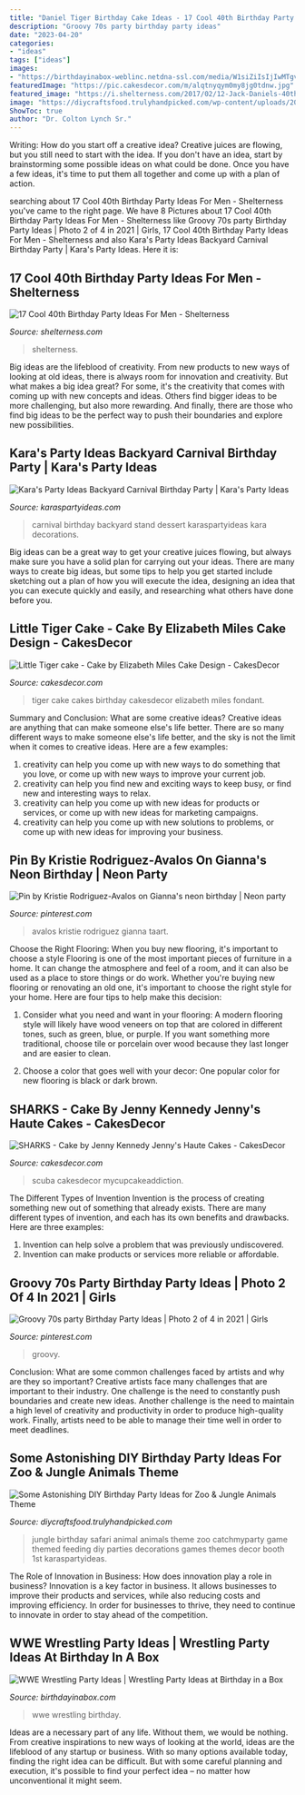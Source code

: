 ```yaml
---
title: "Daniel Tiger Birthday Cake Ideas - 17 Cool 40th Birthday Party Ideas For Men"
description: "Groovy 70s party birthday party ideas"
date: "2023-04-20"
categories:
- "ideas"
tags: ["ideas"]
images:
- "https://birthdayinabox-weblinc.netdna-ssl.com/media/W1siZiIsIjIwMTgvMDgvMDIvMTUvMDEvNDcvNTM3L1dXRXBhcnR5X1BhcnR5VGFibGVfQTEuanBnIl0sWyJwIiwib3B0aW0iXV0/WWEparty_PartyTable_A1.jpg?sha=9efd7d75589352f0"
featuredImage: "https://pic.cakesdecor.com/m/alqtnyqym0my8jg0tdnw.jpg"
featured_image: "https://i.shelterness.com/2017/02/12-Jack-Daniels-40th-birthday-cake-idea.jpg"
image: "https://diycraftsfood.trulyhandpicked.com/wp-content/uploads/2016/06/Animal-birthday-party_om.jpg"
ShowToc: true
author: "Dr. Colton Lynch Sr."
---
```



Writing: How do you start off a creative idea?
Creative juices are flowing, but you still need to start with the idea.  If you don't have an idea, start by brainstorming some possible ideas on what could be done. Once you have a few ideas, it's time to put them all together and come up with a plan of action.

	

		
searching about 17 Cool 40th Birthday Party Ideas For Men - Shelterness you've came to the right page. We have 8 Pictures about 17 Cool 40th Birthday Party Ideas For Men - Shelterness like Groovy 70s party Birthday Party Ideas | Photo 2 of 4 in 2021 | Girls, 17 Cool 40th Birthday Party Ideas For Men - Shelterness and also Kara&#039;s Party Ideas Backyard Carnival Birthday Party | Kara&#039;s Party Ideas. Here it is:
		
    
## 17 Cool 40th Birthday Party Ideas For Men - Shelterness

<img loading=lazy src="https://i.shelterness.com/2017/02/12-Jack-Daniels-40th-birthday-cake-idea.jpg" onerror="this.onerror=null;this.src='https://tse4.mm.bing.net/th?id=OIP.D_l3VLPDLEwh5sPWpcY6vAHaNK&amp;pid=15.1';" alt="17 Cool 40th Birthday Party Ideas For Men - Shelterness">

_Source: shelterness.com_

>shelterness. 

	

Big ideas are the lifeblood of creativity. From new products to new ways of looking at old ideas, there is always room for innovation and creativity. But what makes a big idea great? For some, it's the creativity that comes with coming up with new concepts and ideas. Others find bigger ideas to be more challenging, but also more rewarding. And finally, there are those who find big ideas to be the perfect way to push their boundaries and explore new possibilities.

    
## Kara&#039;s Party Ideas Backyard Carnival Birthday Party | Kara&#039;s Party Ideas

<img loading=lazy src="https://karaspartyideas.com/wp-content/uploads/2017/03/Backyard-Carnival-Birthday-Party-via-Karas-Party-Ideas-KarasPartyIdeas.com11.jpg" onerror="this.onerror=null;this.src='https://tse2.mm.bing.net/th?id=OIP.JyIW-Zx11fXcE87q33ZO8gHaE8&amp;pid=15.1';" alt="Kara&#039;s Party Ideas Backyard Carnival Birthday Party | Kara&#039;s Party Ideas">

_Source: karaspartyideas.com_

>carnival birthday backyard stand dessert karaspartyideas kara decorations. 

	

Big ideas can be a great way to get your creative juices flowing, but always make sure you have a solid plan for carrying out your ideas. There are many ways to create big ideas, but some tips to help you get started include sketching out a plan of how you will execute the idea, designing an idea that you can execute quickly and easily, and researching what others have done before you.

    
## Little Tiger Cake - Cake By Elizabeth Miles Cake Design - CakesDecor

<img loading=lazy src="https://pic.cakesdecor.com/m/alqtnyqym0my8jg0tdnw.jpg" onerror="this.onerror=null;this.src='https://tse4.mm.bing.net/th?id=OIP.9WL1wnJvdwHu6JVNBSYrYQHaJ3&amp;pid=15.1';" alt="Little Tiger cake - Cake by Elizabeth Miles Cake Design - CakesDecor">

_Source: cakesdecor.com_

>tiger cake cakes birthday cakesdecor elizabeth miles fondant. 

	

Summary and Conclusion: What are some creative ideas?
Creative ideas are anything that can make someone else's life better. There are so many different ways to make someone else's life better, and the sky is not the limit when it comes to creative ideas. Here are a few examples: 
1) creativity can help you come up with new ways to do something that you love, or come up with new ways to improve your current job. 
2) creativity can help you find new and exciting ways to keep busy, or find new and interesting ways to relax. 
3) creativity can help you come up with new ideas for products or services, or come up with new ideas for marketing campaigns. 
4) creativity can help you come up with new solutions to problems, or come up with new ideas for improving your business.

    
## Pin By Kristie Rodriguez-Avalos On Gianna&#039;s Neon Birthday | Neon Party

<img loading=lazy src="http://media-cache-ak0.pinimg.com/1200x/19/f8/e6/19f8e6b2362e976599e8c0213d8b67d9.jpg" onerror="this.onerror=null;this.src='https://tse2.mm.bing.net/th?id=OIP.SmDGW4ZvisTEwxIY6UmwpgHaJ4&amp;pid=15.1';" alt="Pin by Kristie Rodriguez-Avalos on Gianna&#039;s neon birthday | Neon party">

_Source: pinterest.com_

>avalos kristie rodriguez gianna taart. 

	

Choose the Right Flooring: When you buy new flooring, it's important to choose a style
Flooring is one of the most important pieces of furniture in a home. It can change the atmosphere and feel of a room, and it can also be used as a place to store things or do work. Whether you're buying new flooring or renovating an old one, it's important to choose the right style for your home. Here are four tips to help make this decision: 
1. Consider what you need and want in your flooring: A modern flooring style will likely have wood veneers on top that are colored in different tones, such as green, blue, or purple. If you want something more traditional, choose tile or porcelain over wood because they last longer and are easier to clean. 

2. Choose a color that goes well with your decor: One popular color for new flooring is black or dark brown.

    
## SHARKS - Cake By Jenny Kennedy Jenny&#039;s Haute Cakes - CakesDecor

<img loading=lazy src="https://pic.cakesdecor.com/m/a4sgczsnzx3x7k7mjhml.jpg" onerror="this.onerror=null;this.src='https://tse2.mm.bing.net/th?id=OIP.SNWZzBK9wfRnC5RYcohr-gHaLZ&amp;pid=15.1';" alt="SHARKS - Cake by Jenny Kennedy Jenny&#039;s Haute Cakes - CakesDecor">

_Source: cakesdecor.com_

>scuba cakesdecor mycupcakeaddiction. 

	

The Different Types of Invention
Invention is the process of creating something new out of something that already exists. There are many different types of invention, and each has its own benefits and drawbacks. Here are three examples: 
1. Invention can help solve a problem that was previously undiscovered. 
2. Invention can make products or services more reliable or affordable. 

    
## Groovy 70s Party Birthday Party Ideas | Photo 2 Of 4 In 2021 | Girls

<img loading=lazy src="https://i.pinimg.com/originals/97/17/06/971706ac21b5d9fbf9de2ba884807a58.jpg" onerror="this.onerror=null;this.src='https://tse1.mm.bing.net/th?id=OIP.bMi91vHrS5sVHPaqp5u2XgHaLH&amp;pid=15.1';" alt="Groovy 70s party Birthday Party Ideas | Photo 2 of 4 in 2021 | Girls">

_Source: pinterest.com_

>groovy. 

	

Conclusion: What are some common challenges faced by artists and why are they so important?
Creative artists face many challenges that are important to their industry. One challenge is the need to constantly push boundaries and create new ideas. Another challenge is the need to maintain a high level of creativity and productivity in order to produce high-quality work. Finally, artists need to be able to manage their time well in order to meet deadlines.

    
## Some Astonishing DIY Birthday Party Ideas For Zoo &amp; Jungle Animals Theme

<img loading=lazy src="https://diycraftsfood.trulyhandpicked.com/wp-content/uploads/2016/06/Animal-birthday-party_om.jpg" onerror="this.onerror=null;this.src='https://tse4.mm.bing.net/th?id=OIP.LG2I2AQu-lPFxjgb-wwBdwHaLH&amp;pid=15.1';" alt="Some Astonishing DIY Birthday Party Ideas for Zoo &amp; Jungle Animals Theme">

_Source: diycraftsfood.trulyhandpicked.com_

>jungle birthday safari animal animals theme zoo catchmyparty game themed feeding diy parties decorations games themes decor booth 1st karaspartyideas. 

	

The Role of Innovation in Business: How does innovation play a role in business?
Innovation is a key factor in business. It allows businesses to improve their products and services, while also reducing costs and improving efficiency. In order for businesses to thrive, they need to continue to innovate in order to stay ahead of the competition.

    
## WWE Wrestling Party Ideas | Wrestling Party Ideas At Birthday In A Box

<img loading=lazy src="https://birthdayinabox-weblinc.netdna-ssl.com/media/W1siZiIsIjIwMTgvMDgvMDIvMTUvMDEvNDcvNTM3L1dXRXBhcnR5X1BhcnR5VGFibGVfQTEuanBnIl0sWyJwIiwib3B0aW0iXV0/WWEparty_PartyTable_A1.jpg?sha=9efd7d75589352f0" onerror="this.onerror=null;this.src='https://tse4.mm.bing.net/th?id=OIP.XtSAp3053wy0hB05-kqUaAHaDl&amp;pid=15.1';" alt="WWE Wrestling Party Ideas | Wrestling Party Ideas at Birthday in a Box">

_Source: birthdayinabox.com_

>wwe wrestling birthday. 

	

Ideas are a necessary part of any life. Without them, we would be nothing. From creative inspirations to new ways of looking at the world, ideas are the lifeblood of any startup or business. With so many options available today, finding the right idea can be difficult. But with some careful planning and execution, it's possible to find your perfect idea – no matter how unconventional it might seem.

